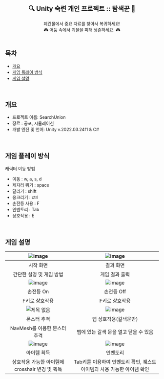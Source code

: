 <div align="center">
<h2>🔍 Unity 숙련 개인 프로젝트 :: 탐색꾼 🔎</h2>
폐건물에서 중요 자료를 찾아서 복귀하세요! <br/>
🎮 어둠 속에서 괴물을 피해 생존하세요.  🎮  <br/>
</div>

<br/>

## 목차
  - [개요](#개요) 
  - [게임 플레이 방식](#게임-플레이-방식)  
  - [게임 설명](#게임-설명)

<br/>

## 개요
- 프로젝트 이름: SearchUnion
- 장르 : 공포, 시뮬레이션
- 개발 엔진 및 언어: Unity v.2022.03.24f1 & C#

<br/>
  
## 게임 플레이 방식
캐릭터 이동 방법    
- 이동 : w, a, s, d
- 제자리 뛰기 : space
- 달리기 : shift
- 웅크리기 : ctrl
- 손전등 사용 : F
- 인벤토리 : Tab
- 상호작용 : E

<br/>

## 게임 설명
|![image](https://github.com/rlarhdal/SearchUnion/assets/93560053/60b49a95-aec3-4e7f-8c20-e064ce33fc83)|![image](https://github.com/rlarhdal/SearchUnion/assets/93560053/8e4ed335-3d62-489b-8178-905514a21033)
|:---:|:---:|
|시작 화면|결과 화면|
|간단한 설명 및 게임 방법|게임 결과 출력|
|![image](https://github.com/rlarhdal/SearchUnion/assets/93560053/197e90f0-53b1-4eb7-8c0d-cbacefd4c84d)|![image](https://github.com/rlarhdal/SearchUnion/assets/93560053/05fba57a-1547-4abb-8a29-09ab06724c7d)|
|손전등 On|손전등 Off|
|F키로 상호작용|F키로 상호작용|
|![제목 없음](https://github.com/rlarhdal/SearchUnion/assets/93560053/11ec6d7e-52cc-49e2-94fe-6c83f0cd1b5f)|![image](https://github.com/rlarhdal/SearchUnion/assets/93560053/811a7b6b-42c1-4cdb-8b17-a617e0ee9bfb)|
|몬스터 추격|맵 상호작용(갈색문만)|
|NavMesh를 이용한 몬스터 추격|맵에 있는 갈색 문을 열고 닫을 수 있음|
|![image](https://github.com/rlarhdal/SearchUnion/assets/93560053/0a0d154b-70ef-4d7f-be4f-4be88c27ce45)|![image](https://github.com/rlarhdal/SearchUnion/assets/93560053/72ec88ed-90e9-4d55-8f37-20eb1a4d7a6b)|
|아이템 획득|인벤토리|
|상호작용 가능한 아이템에 crosshair 변경 및 획득|Tab키를 이용하여 인벤토리 확인, 퀘스트 아이템과 사용 가능한 아이템 확인|

